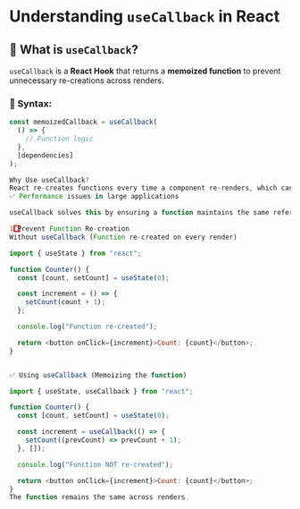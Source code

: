 # Understanding `useCallback` in React

## 📌 What is `useCallback`?
`useCallback` is a **React Hook** that returns a **memoized function** to prevent unnecessary re-creations across renders.

### 🔹 Syntax:
```javascript
const memoizedCallback = useCallback(
  () => {
    // Function logic
  },
  [dependencies]
);

Why Use useCallback?
React re-creates functions every time a component re-renders, which can cause: ✅ Unnecessary re-renders in child components
✅ Performance issues in large applications

useCallback solves this by ensuring a function maintains the same reference across renders.

1️⃣ Prevent Function Re-creation
Without useCallback (Function re-created on every render)

import { useState } from "react";

function Counter() {
  const [count, setCount] = useState(0);

  const increment = () => {
    setCount(count + 1);
  };

  console.log("Function re-created");

  return <button onClick={increment}>Count: {count}</button>;
}


✅ Using useCallback (Memoizing the function)

import { useState, useCallback } from "react";

function Counter() {
  const [count, setCount] = useState(0);

  const increment = useCallback(() => {
    setCount((prevCount) => prevCount + 1);
  }, []);

  console.log("Function NOT re-created");

  return <button onClick={increment}>Count: {count}</button>;
}
The function remains the same across renders.
